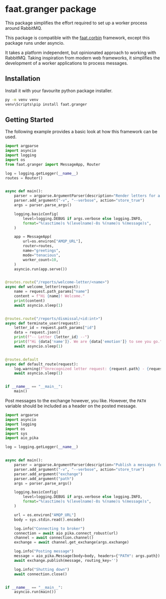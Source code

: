 faat.granger package
====================

This package simplifies the effort required to set up a worker process around RabbitMQ.

This package is compatible with the [faat.corbin](https://github.com/faatca/faat.corbin) framework, except this package runs under asyncio.

It takes a platform independent, but opinionated approach to working with RabbitMQ.
Taking inspiration from modern web frameworks,
it simplifies the development of a worker applications to process messages.


## Installation ##

Install it with your favourite python package installer.

```cmd
py -m venv venv
venv\Scripts\pip install faat.granger
```

## Getting Started ##

The following example provides a basic look at how this framework can be used.

```python
import argparse
import asyncio
import logging
import os
from faat.granger import MessageApp, Router

log = logging.getLogger(__name__)
routes = Router()


async def main():
    parser = argparse.ArgumentParser(description="Render letters for a message queue")
    parser.add_argument("-v", "--verbose", action="store_true")
    args = parser.parse_args()

    logging.basicConfig(
        level=logging.DEBUG if args.verbose else logging.INFO,
        format="%(asctime)s %(levelname)-8s %(name)s %(message)s",
    )

    app = MessageApp(
        url=os.environ["AMQP_URL"],
        router=routes,
        name="greetings",
        mode="tenacious",
        worker_count=10,
    )
    asyncio.run(app.serve())


@routes.route("/reports/welcome-letter/<name>")
async def welcome_letter(request):
    name = request.path_params["name"]
    content = f"Hi {name}! Welcome."
    print(content)
    await asyncio.sleep(1)


@routes.route("/reports/dismissal/<id:int>")
async def terminate_user(request):
    letter_id = request.path_params["id"]
    data = request.json()
    print(f"-- Letter {letter_id} --")
    print(f"Hi {data['name']}. We are {data['emotion']} to see you go.")
    await asyncio.sleep(1)


@routes.default
async def default_route(request):
    log.warning(f"Unrecognized letter request: {request.path} - {request.body}")
    await asyncio.sleep(1)


if __name__ == "__main__":
    main()
```

Post messages to the exchange however, you like.
However, the `PATH` variable should be included as a header on the posted message.

```python
import argparse
import asyncio
import logging
import os
import sys
import aio_pika

log = logging.getLogger(__name__)


async def main():
    parser = argparse.ArgumentParser(description="Publish a messages for processing")
    parser.add_argument("-v", "--verbose", action="store_true")
    parser.add_argument("exchange")
    parser.add_argument("path")
    args = parser.parse_args()

    logging.basicConfig(
        level=logging.DEBUG if args.verbose else logging.INFO,
        format="%(asctime)s %(levelname)-8s %(name)s %(message)s",
    )

    url = os.environ["AMQP_URL"]
    body = sys.stdin.read().encode()

    log.info("Connecting to broker")
    connection = await aio_pika.connect_robust(url)
    channel = await connection.channel()
    exchange = await channel.get_exchange(args.exchange)

    log.info("Posting message")
    message = aio_pika.Message(body=body, headers={"PATH": args.path})
    await exchange.publish(message, routing_key='')

    log.info("Shutting down")
    await connection.close()


if __name__ == "__main__":
    asyncio.run(main())
```
